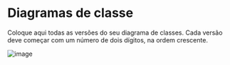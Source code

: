 # Diagramas de classe
Coloque aqui todas as versões do seu diagrama de classes. Cada versão deve começar com um número de dois dígitos, na ordem crescente.

![image](https://user-images.githubusercontent.com/56696159/236084332-0b8a4311-0816-4192-8bdb-d25c76673a5f.png)
